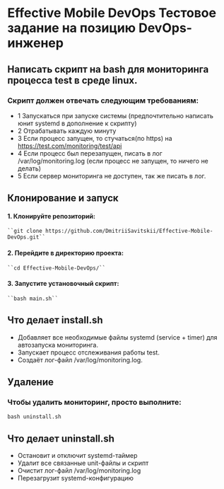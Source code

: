 # Effective Mobile DevOps Тестовое задание на позицию DevOps-инженер

## Написать скрипт на bash для мониторинга процесса test в среде linux.
### Скрипт должен отвечать следующим требованиям:
- 1 Запускаться при запуске системы (предпочтительно написать юнит systemd в дополнение к скрипту)
- 2 Отрабатывать каждую минуту
- 3 Если процесс запущен, то стучаться(по https) на https://test.com/monitoring/test/api
- 4 Если процесс был перезапущен, писать в лог /var/log/monitoring.log (если процесс не запущен, то ничего не делать)
- 5 Если сервер мониторинга не доступен, так же писать в лог.

## Клонирование и запуск

#### 1. Клонируйте репозиторий: 
    ``git clone https://github.com/DmitriiSavitskii/Effective-Mobile-DevOps.git``
#### 2. Перейдите в директорию проекта: 
    ``cd Effective-Mobile-DevOps/``
#### 3. Запустите установочный скрипт:
    ``bash main.sh`` 

## Что делает install.sh
- Добавляет все необходимые файлы systemd (service + timer) для автозапуска мониторинга.
- Запускает процесс отслеживания работы test.
- Создаёт лог-файл /var/log/monitoring.log.

## Удаление
### Чтобы удалить мониторинг, просто выполните:
    bash uninstall.sh

## Что делает uninstall.sh

- Остановит и отключит systemd-таймер
- Удалит все связанные unit-файлы и скрипт
- Очистит лог-файл /var/log/monitoring.log
- Перезагрузит systemd-конфигурацию